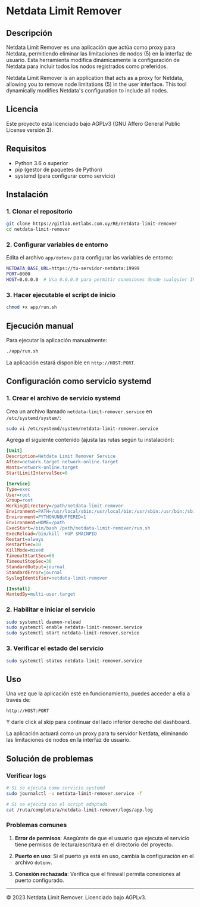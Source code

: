 # Netdata Limit Remover

## Descripción
Netdata Limit Remover es una aplicación que actúa como proxy para Netdata, permitiendo eliminar las limitaciones de nodos (5) en la interfaz de usuario. Esta herramienta modifica dinámicamente la configuración de Netdata para incluir todos los nodos registrados como preferidos.

Netdata Limit Remover is an application that acts as a proxy for Netdata, allowing you to remove node limitations (5) in the user interface. This tool dynamically modifies Netdata's configuration to include all nodes. 

## Licencia
Este proyecto está licenciado bajo AGPLv3 (GNU Affero General Public License versión 3).

## Requisitos
- Python 3.6 o superior
- pip (gestor de paquetes de Python)
- systemd (para configurar como servicio)

## Instalación

### 1. Clonar el repositorio
```bash
git clone https://gitlab.netlabs.com.uy/RE/netdata-limit-remover
cd netdata-limit-remover
```

### 2. Configurar variables de entorno
Edita el archivo `app/dotenv` para configurar las variables de entorno:

```bash
NETDATA_BASE_URL=https://tu-servidor-netdata:19999
PORT=8000
HOST=0.0.0.0  # Usa 0.0.0.0 para permitir conexiones desde cualquier IP o especifica una IP
```

### 3. Hacer ejecutable el script de inicio
```bash
chmod +x app/run.sh
```

## Ejecución manual
Para ejecutar la aplicación manualmente:

```bash
./app/run.sh
```

La aplicación estará disponible en `http://HOST:PORT`.

## Configuración como servicio systemd

### 1. Crear el archivo de servicio systemd

Crea un archivo llamado `netdata-limit-remover.service` en `/etc/systemd/system/`:

```bash
sudo vi /etc/systemd/system/netdata-limit-remover.service
```

Agrega el siguiente contenido (ajusta las rutas según tu instalación):

```ini
[Unit]
Description=Netdata Limit Remover Service
After=network.target network-online.target
Wants=network-online.target
StartLimitIntervalSec=0

[Service]
Type=exec
User=root
Group=root
WorkingDirectory=/path/netdata-limit-remover
Environment=PATH=/usr/local/sbin:/usr/local/bin:/usr/sbin:/usr/bin:/sbin:/bin
Environment=PYTHONUNBUFFERED=1
Environment=HOME=/path
ExecStart=/bin/bash /path/netdata-limit-remover/run.sh
ExecReload=/bin/kill -HUP $MAINPID
Restart=always
RestartSec=10
KillMode=mixed
TimeoutStartSec=60
TimeoutStopSec=30
StandardOutput=journal
StandardError=journal
SyslogIdentifier=netdata-limit-remover

[Install]
WantedBy=multi-user.target
```

### 2. Habilitar e iniciar el servicio

```bash
sudo systemctl daemon-reload
sudo systemctl enable netdata-limit-remover.service
sudo systemctl start netdata-limit-remover.service
```

### 3. Verificar el estado del servicio

```bash
sudo systemctl status netdata-limit-remover.service
```


## Uso

Una vez que la aplicación esté en funcionamiento, puedes acceder a ella a través de:

```
http://HOST:PORT
```

Y darle click al skip para continuar del lado inferior derecho del dashboard.

La aplicación actuará como un proxy para tu servidor Netdata, eliminando las limitaciones de nodos en la interfaz de usuario.

## Solución de problemas

### Verificar logs
```bash
# Si se ejecuta como servicio systemd
sudo journalctl -u netdata-limit-remover.service -f

# Si se ejecuta con el script adaptado
cat /ruta/completa/a/netdata-limit-remover/logs/app.log
```

### Problemas comunes

1. **Error de permisos**: Asegúrate de que el usuario que ejecuta el servicio tiene permisos de lectura/escritura en el directorio del proyecto.

2. **Puerto en uso**: Si el puerto ya está en uso, cambia la configuración en el archivo `dotenv`.

3. **Conexión rechazada**: Verifica que el firewall permita conexiones al puerto configurado.

---

© 2023 Netdata Limit Remover. Licenciado bajo AGPLv3.
        
